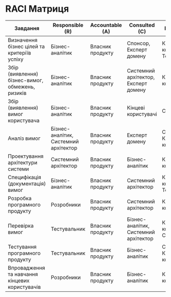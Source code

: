 # RACI Матриця

| Завдання                                            | Responsible (R)            | Accountable (A)          | Consulted (C)                     | Informed (I)                            |
|-----------------------------------------------------|----------------------------|--------------------------|-----------------------------------|-----------------------------------------|
| Визначення бізнес цілей та критеріїв успіху          | Бізнес-аналітик            | Власник продукту         | Спонсор, Експерт домену           | Кінцеві користувачі, Тестувальник       |
| Збір (виявлення) бізнес-вимог, обмежень, ризиків     | Бізнес-аналітик            | Власник продукту         | Системний архітектор, Експерт домену | Кінцеві користувачі                     |
| Збір (виявлення) вимог користувача                   | Бізнес-аналітик            | Власник продукту         | Кінцеві користувачі               | Спонсор                                 |
| Аналіз вимог                                         | Бізнес-аналітик, Системний архітектор | Власник продукту         | Експерт домену                   | Спонсор, Кінцеві користувачі            |
| Проектування архітектури системи                     | Системний архітектор       | Власник продукту         | Бізнес-аналітик                   | Кінцеві користувачі                     |
| Специфікація (документація) вимог                    | Бізнес-аналітик            | Власник продукту         | Системний архітектор              | Кінцеві користувачі, Тестувальник       |
| Розробка програмного продукту                        | Розробники                 | Власник продукту         | Системний архітектор              | Кінцеві користувачі                     |
| Перевірка вимог                                      | Тестувальник               | Власник продукту         | Бізнес-аналітик, Системний архітектор | Кінцеві користувачі, Спонсор       |
| Тестування програмного продукту                      | Тестувальник               | Власник продукту         | Бізнес-аналітик                   | Спонсор, Кінцеві користувачі            |
| Впровадження та навчання кінцевих користувачів       | Розробники                 | Власник продукту         | Бізнес-аналітик                   | Кінцеві користувачі                     |
